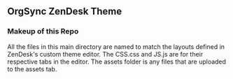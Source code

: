 ## OrgSync ZenDesk Theme

### Makeup of this Repo

All the files in this main directory are named to match the layouts defined in ZenDesk's custom theme editor.
The CSS.css and JS.js are for their respective tabs in the editor.
The assets folder is any files that are uploaded to the assets tab.
